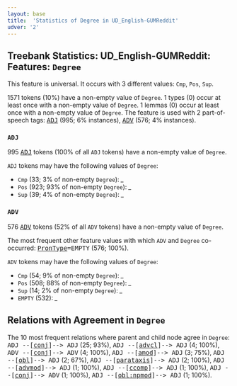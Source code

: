 ```yaml
---
layout: base
title:  'Statistics of Degree in UD_English-GUMReddit'
udver: '2'
---
```


## Treebank Statistics: UD_English-GUMReddit: Features: `Degree`

This feature is universal.
It occurs with 3 different values: `Cmp`, `Pos`, `Sup`.

1571 tokens (10%) have a non-empty value of `Degree`.
1 types (0) occur at least once with a non-empty value of `Degree`.
1 lemmas (0) occur at least once with a non-empty value of `Degree`.
The feature is used with 2 part-of-speech tags: <tt><a href="en_gumreddit-pos-ADJ.html">ADJ</a></tt> (995; 6% instances), <tt><a href="en_gumreddit-pos-ADV.html">ADV</a></tt> (576; 4% instances).

### `ADJ`

995 <tt><a href="en_gumreddit-pos-ADJ.html">ADJ</a></tt> tokens (100% of all `ADJ` tokens) have a non-empty value of `Degree`.

`ADJ` tokens may have the following values of `Degree`:

* `Cmp` (33; 3% of non-empty `Degree`): <em>_</em>
* `Pos` (923; 93% of non-empty `Degree`): <em>_</em>
* `Sup` (39; 4% of non-empty `Degree`): <em>_</em>

### `ADV`

576 <tt><a href="en_gumreddit-pos-ADV.html">ADV</a></tt> tokens (52% of all `ADV` tokens) have a non-empty value of `Degree`.

The most frequent other feature values with which `ADV` and `Degree` co-occurred: <tt><a href="en_gumreddit-feat-PronType.html">PronType</a></tt><tt>=EMPTY</tt> (576; 100%).

`ADV` tokens may have the following values of `Degree`:

* `Cmp` (54; 9% of non-empty `Degree`): <em>_</em>
* `Pos` (508; 88% of non-empty `Degree`): <em>_</em>
* `Sup` (14; 2% of non-empty `Degree`): <em>_</em>
* `EMPTY` (532): <em>_</em>

## Relations with Agreement in `Degree`

The 10 most frequent relations where parent and child node agree in `Degree`:
<tt>ADJ --[<tt><a href="en_gumreddit-dep-conj.html">conj</a></tt>]--> ADJ</tt> (25; 93%),
<tt>ADJ --[<tt><a href="en_gumreddit-dep-advcl.html">advcl</a></tt>]--> ADJ</tt> (4; 100%),
<tt>ADV --[<tt><a href="en_gumreddit-dep-conj.html">conj</a></tt>]--> ADV</tt> (4; 100%),
<tt>ADJ --[<tt><a href="en_gumreddit-dep-amod.html">amod</a></tt>]--> ADJ</tt> (3; 75%),
<tt>ADJ --[<tt><a href="en_gumreddit-dep-obl.html">obl</a></tt>]--> ADJ</tt> (2; 67%),
<tt>ADJ --[<tt><a href="en_gumreddit-dep-parataxis.html">parataxis</a></tt>]--> ADJ</tt> (2; 100%),
<tt>ADJ --[<tt><a href="en_gumreddit-dep-advmod.html">advmod</a></tt>]--> ADJ</tt> (1; 100%),
<tt>ADJ --[<tt><a href="en_gumreddit-dep-ccomp.html">ccomp</a></tt>]--> ADJ</tt> (1; 100%),
<tt>ADJ --[<tt><a href="en_gumreddit-dep-conj.html">conj</a></tt>]--> ADV</tt> (1; 100%),
<tt>ADJ --[<tt><a href="en_gumreddit-dep-obl-npmod.html">obl:npmod</a></tt>]--> ADJ</tt> (1; 100%).

